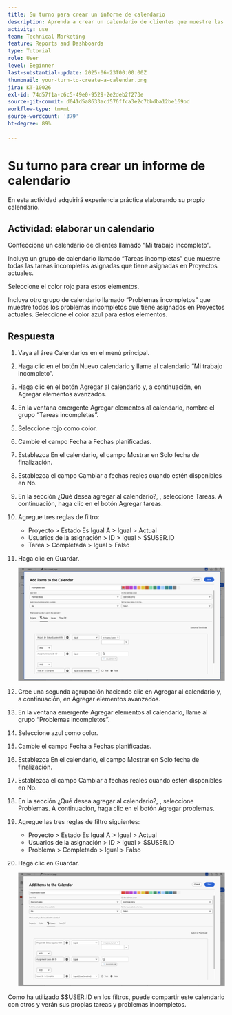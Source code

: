 ```yaml
---
title: Su turno para crear un informe de calendario
description: Aprenda a crear un calendario de clientes que muestre las tareas y los problemas incompletos.
activity: use
team: Technical Marketing
feature: Reports and Dashboards
type: Tutorial
role: User
level: Beginner
last-substantial-update: 2025-06-23T00:00:00Z
thumbnail: your-turn-to-create-a-calendar.png
jira: KT-10026
exl-id: 74d57f1a-c6c5-49e0-9529-2e2deb2f273e
source-git-commit: d041d5a8633acd576ffca3e2c7bbdba12be169bd
workflow-type: tm+mt
source-wordcount: '379'
ht-degree: 89%

---
```


# Su turno para crear un informe de calendario

En esta actividad adquirirá experiencia práctica elaborando su propio calendario.

## Actividad: elaborar un calendario

Confeccione un calendario de clientes llamado “Mi trabajo incompleto”.

Incluya un grupo de calendario llamado “Tareas incompletas” que muestre todas las tareas incompletas asignadas que tiene asignadas en Proyectos actuales.

Seleccione el color rojo para estos elementos.

Incluya otro grupo de calendario llamado “Problemas incompletos” que muestre todos los problemas incompletos que tiene asignados en Proyectos actuales. Seleccione el color azul para estos elementos.

## Respuesta

1. Vaya al área Calendarios en el menú principal.
1. Haga clic en el botón Nuevo calendario y llame al calendario “Mi trabajo incompleto”.
1. Haga clic en el botón Agregar al calendario y, a continuación, en Agregar elementos avanzados.
1. En la ventana emergente Agregar elementos al calendario, nombre el grupo “Tareas incompletas”.
1. Seleccione rojo como color.
1. Cambie el campo Fecha a Fechas planificadas.
1. Establezca En el calendario, el campo Mostrar en Solo fecha de finalización.
1. Establezca el campo Cambiar a fechas reales cuando estén disponibles en No.
1. En la sección ¿Qué desea agregar al calendario?, , seleccione Tareas. A continuación, haga clic en el botón Agregar tareas.
1. Agregue tres reglas de filtro:

   * Proyecto > Estado Es Igual A > Igual > Actual
   * Usuarios de la asignación > ID > Igual > $$USER.ID
   * Tarea > Completada > Igual > Falso

1. Haga clic en Guardar.

   ![Imagen de la pantalla para agregar elementos a un calendario](assets/calendar-activity-1.png)

1. Cree una segunda agrupación haciendo clic en Agregar al calendario y, a continuación, en Agregar elementos avanzados.
1. En la ventana emergente Agregar elementos al calendario, llame al grupo “Problemas incompletos”.
1. Seleccione azul como color.
1. Cambie el campo Fecha a Fechas planificadas.
1. Establezca En el calendario, el campo Mostrar en Solo fecha de finalización.
1. Establezca el campo Cambiar a fechas reales cuando estén disponibles en No.
1. En la sección ¿Qué desea agregar al calendario?, , seleccione Problemas. A continuación, haga clic en el botón Agregar problemas.
1. Agregue las tres reglas de filtro siguientes:

   * Proyecto > Estado Es Igual A > Igual > Actual
   * Usuarios de la asignación > ID > Igual > $$USER.ID
   * Problema > Completado > Igual > Falso

1. Haga clic en Guardar.

   ![Imagen de la pantalla para agregar elementos a un calendario](assets/calendar-activity-2.png)

Como ha utilizado $$USER.ID en los filtros, puede compartir este calendario con otros y verán sus propias tareas y problemas incompletos.
